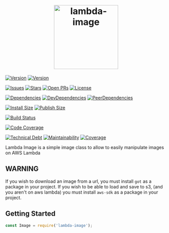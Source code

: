 <h1 align="center">
	<br>
	<a href="https://github.com/Prefinem/simple-icon-generator"><img src="https://raw.githubusercontent.com/Prefinem/lambda-image/master/docs/logo.png" alt="lambda-image" width="200"></a>
	<br>
<!--
https://prefinem.com/simple-icon-generator/#eyJiYWNrZ3JvdW5kQ29sb3IiOiJyZ2IoMjAzLCA1NiwgNTUpIiwiYm9yZGVyQ29sb3IiOiJ3aGl0ZSIsImJvcmRlcldpZHRoIjoiMCIsImV4cG9ydFNpemUiOjUxMiwiZXhwb3J0aW5nIjpmYWxzZSwiZm9udEZhbWlseSI6IkFkdmVudCBQcm8iLCJmb250UG9zaXRpb24iOiI4MyIsImZvbnRTaXplIjoiMTAwIiwiZm9udFdlaWdodCI6NjAwLCJpbWFnZSI6IiIsImltYWdlTWFzayI6IiIsImltYWdlU2l6ZSI6NTAsInNoYXBlIjoic3F1YXJlIiwidGV4dCI6Is67In0
-->
</h1>

<!-- NPM -->

[![Version](https://flat.badgen.net/npm/v/lambda-image)](https://npmjs.org/package/lambda-image)
[![Version](https://flat.badgen.net/npm/dw/lambda-image)](https://npmjs.org/package/lambda-image)

<!-- GitHub -->

[![Issues](https://flat.badgen.net/github/issues/Prefinem/lambda-image)](https://github.com/Prefinem/lambda-image)
[![Stars](https://flat.badgen.net/github/stars/Prefinem/lambda-image)](https://github.com/Prefinem/lambda-image)
[![Open PRs](https://flat.badgen.net/github/open-prs/Prefinem/lambda-image)](https://github.com/Prefinem/lambda-image)
[![License](https://flat.badgen.net/github/license/Prefinem/lambda-image)](https://github.com/Prefinem/lambda-image)

<!-- Dependencies -->

[![Dependencies](https://flat.badgen.net/david/dep/Prefinem/lambda-image)](https://david-dm.org/Prefinem/lambda-image)
[![DevDependencies](https://flat.badgen.net/david/dev/Prefinem/lambda-image)](https://david-dm.org/Prefinem/lambda-image?type=dev)
[![PeerDependencies](https://flat.badgen.net/david/peer/Prefinem/lambda-image)](https://david-dm.org/Prefinem/lambda-image?type=peer)

<!-- PackagePhobia -->

[![Install Size](https://flat.badgen.net/packagephobia/install/lambda-image)](https://packagephobia.now.sh/result?p=lambda-image)
[![Publish Size](https://flat.badgen.net/packagephobia/publish/lambda-image)](https://packagephobia.now.sh/result?p=lambda-image)

<!-- Travis -->

[![Build Status](https://flat.badgen.net/travis/Prefinem/lambda-image)](https://travis-ci.com/Prefinem/lambda-image)

<!-- CodeCov -->

[![Code Coverage](https://flat.badgen.net/codecov/c/github/Prefinem/lambda-image)](https://codecov.io/gh/Prefinem/lambda-image)

<!-- CodeClimate -->

[![Technical Debt](https://flat.badgen.net/codeclimate/tech-debt/Prefinem/lambda-image)](https://codeclimate.com/github/Prefinem/lambda-image)
[![Maintainability](https://flat.badgen.net/codeclimate/maintainability/Prefinem/lambda-image)](https://codeclimate.com/github/Prefinem/lambda-image)
[![Coverage](https://flat.badgen.net/codeclimate/coverage/Prefinem/lambda-image)](https://codeclimate.com/github/Prefinem/lambda-image)

Lambda Image is a simple image class to allow to easily manipulate images on AWS Lambda

## WARNING

If you wish to download an image from a url, you must install `got` as a package in your project.
If you wish to be able to load and save to s3, (and you aren't on aws lambda) you must install `aws-sdk` as a package in your project.

## Getting Started

```js
const Image = require('lambda-image');
```
